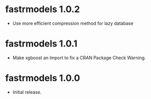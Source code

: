 # fastrmodels 1.0.2

* Use more efficient compression method for lazy database

# fastrmodels 1.0.1

* Make xgboost an Import to fix a CRAN Package Check Warning.

# fastrmodels 1.0.0

* Initial release.
